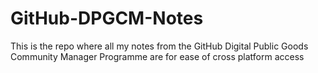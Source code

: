 # GitHub-DPGCM-Notes
This is the repo where all my notes from the GitHub Digital Public Goods Community Manager Programme are for ease of cross platform access
